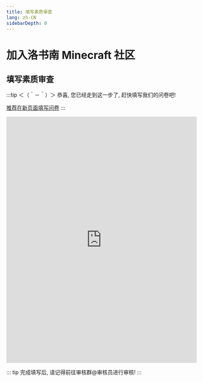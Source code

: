 ```yaml
---
title: 填写素质审查
lang: zh-CN
sidebarDepth: 0
---
```


# 加入洛书南 Minecraft 社区

## 填写素质审查

:::tip ＜（＾－＾）＞
恭喜, 您已经走到这一步了, 赶快填写我们的问卷吧!

[推荐在新页面填写问卷](https://shimo.im/forms/ng9v0hZJbM0Z2X8L/fill?channel=Official-Site)
:::

<iframe src="https://shimo.im/forms/ng9v0hZJbM0Z2X8L/fill?channel=Official-Site" frameborder="0" alwaysfullscreen width="100%" height="650px"></iframe>

::: tip
完成填写后, 请记得前往审核群@审核员进行审核!
:::
